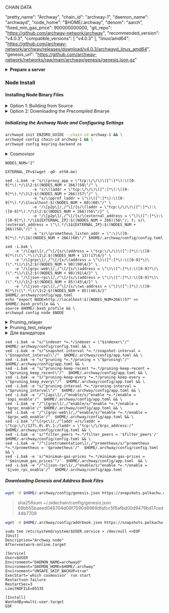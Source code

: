 CHAIN DATA

  "pretty_name": "Archway",
  "chain_id": "archway-1",
  "daemon_name": "archwayd",
  "node_home": "$HOME/.archway",
          "denom": "aarch",
        "fixed_min_gas_price": 900000000000,
        "git_repo": "https://github.com/archway-network/archway",
           "recommended_version": "v4.0.3",
    "compatible_versions": [
      "v4.0.3"
    ],
          "linux/amd64": "https://github.com/archway-network/archway/releases/download/v4.0.3/archwayd_linux_amd64",
                "genesis_url": "https://github.com/archway-network/networks/raw/main/archway/genesis/genesis.json.gz"

<details>
  <summary>
 <b>Prepare a server</b>
  </summary>
  
#### Update System Packages
```bash
sudo apt update && sudo apt upgrade -y
```

#### Install Required Packages
```bash
sudo apt install curl tar wget clang tree pkg-config libssl-dev libleveldb-dev jq build-essential bsdmainutils git make ncdu htop screen unzip bc fail2ban htop -y
```

<details>
  <summary>
 Package Descriptions
  </summary>
      
>  - curl, wget: Tools for downloading files.  
> - clang, build-essential: Necessary for compiling software.  
> - pkg-config, libssl-dev, libleveldb-dev: Development libraries for software building.  
> - jq: Command-line JSON processor.  
> - git: Version control system.  
> - make, bsdmainutils: Build tools and utilities.  
> - ncdu, htop, screen: System monitoring and management utilities.  
> - unzip, bc: Tools for file decompression and arithmetic operations.  
> - fail2ban: Security utility to prevent brute force attacks.  

</details>

#### Install Go v1.21.6
```bash
ver="1.21.6" && \
cd $HOME && \
wget "https://golang.org/dl/go$ver.linux-amd64.tar.gz" && \
sudo rm -rf /usr/local/go && \
sudo tar -C /usr/local -xzf "go$ver.linux-amd64.tar.gz" && \
rm "go$ver.linux-amd64.tar.gz" && \
echo "export PATH=$PATH:/usr/local/go/bin:$HOME/go/bin" >> $HOME/.bash_profile && \
source $HOME/.bash_profile && \
go version
```
```
. <(wget -qO- https://raw.githubusercontent.com/SecorD0/utils/main/installers/golang.sh)
```

</details>

### Node Install

#### Installing Node Binary Files


  <details>
  <summary>
 Option 1: Building from Source
  </summary>
    
```bash
git clone https://github.com/archway-network/archway.git archway && \
cd archway && \
git checkout v4.0.3 && \
make install
```
```bash
archwayd version --long | grep -e version -e commit
```
> version: v4.0.3       
commit: 3cc9228982f651d3a54b395d6ff026e61e91f4b6



</details>


  <details>
  <summary>
 Option 2: Downloading the Precompiled Binarye
  </summary>
    
```bash
cd $HOME
rm -rf archway
wget -O archwayd https://github.com/archway-network/archway/releases/download/v4.0.3/archwayd_linux_amd64
chmod +x archwayd
mv archwayd go/bin
```
```bash
archwayd version --long | grep -e version -e commit
```
> version: v4.0.3       
commit: 3cc9228982f651d3a54b395d6ff026e61e91f4b6
    
</details>


##### Initializing the Archway Node and Configuring Settings
```bash
archwayd init ENZORO_GUIDE --chain-id archway-1 && \
archwayd config chain-id archway-1 && \
archwayd config keyring-backend os
```

  <details>
  <summary>
 Cosmovisor
  </summary>

```
go install cosmossdk.io/tools/cosmovisor/cmd/cosmovisor@latest
```
```
cosmovisor version --cosmovisor-only
```
> cosmovisor version: v1.5.0
#### Create Cosmovisor Folders
```
mkdir -p ~/.archway/cosmovisor/genesis/bin
mkdir -p ~/.archway/cosmovisor/upgrades
```
#### Load Node Binary into Cosmovisor Folder
```
cp ~/go/bin/archwayd ~/.archway/cosmovisor/genesis/bin
```

</details>

```
NODES_NUM="2"

EXTERNAL_IP=$(wget -qO- eth0.me)

sed -i.bak -e "s/\(proxy_app = \"tcp:\/\/\)\([^:]*\):\([0-9]*\).*/\1\2:$((NODES_NUM + 266))58\"/" \
            -e "s/\(laddr = \"tcp:\/\/\)\([^:]*\):\([0-9]*\).*/\1\2:$((NODES_NUM + 266))57\"/" \
            -e "s/\(pprof_laddr = \"\)\([^:]*\):\([0-9]*\).*/\1localhost:$((NODES_NUM + 60))60\"/" \
            -e "/\[p2p\]/,/^\[/{s/\(laddr = \"tcp:\/\/\)\([^:]*\):\([0-9]*\).*/\1\2:$((NODES_NUM + 266))56\"/}" \
            -e "/\[p2p\]/,/^\[/{s/\(external_address = \"\)\([^:]*\):\([0-9]*\).*/\1${EXTERNAL_IP}:$((NODES_NUM + 266))56\"/; t; s/\(external_address = \"\).*/\1${EXTERNAL_IP}:$((NODES_NUM + 266))56\"/}" \
            -e "s/\(prometheus_listen_addr = \":\)\([0-9]*\).*/\1$((NODES_NUM + 266))60\"/" $HOME/.archway/config/config.toml

sed -i.bak \
    -e "/\[api\]/,/^\[/{s/\(address = \"tcp:\/\/\)\([^:]*\):\([0-9]*\)\(\".*\)/\1\2:$((NODES_NUM + 13))17\4/}" \
    -e "/\[grpc\]/,/^\[/{s/\(address = \"\)\([^:]*\):\([0-9]*\)\(\".*\)/\1\2:$((NODES_NUM + 90))90\4/}" \
    -e "/\[grpc-web\]/,/^\[/{s/\(address = \"\)\([^:]*\):\([0-9]*\)\(\".*\)/\1\2:$((NODES_NUM + 90))91\4/}" \
    -e "/\[json-rpc\]/,/^\[/{s/\(address = \"\)\([^:]*\):\([0-9]*\)\(\".*\)/\1\2:$((NODES_NUM + 85))45\4/}" \
    -e "/\[json-rpc\]/,/^\[/{s/\(ws-address = \"\)\([^:]*\):\([0-9]*\)\(\".*\)/\1\2:$((NODES_NUM + 85))46\4/}"  $HOME/.archway/config/app.toml 
echo "export NODE=http://localhost:$((NODES_NUM+266))57" >> $HOME/.bash_profile && \
source $HOME/.bash_profile && \
archwayd config node $NODE
```
<details>
  <summary>
Pruning_relayer
  </summary>
  
```
indexer="kv" && \
snapshot_interval="2000" && \
pruning="custom" && \
pruning_keep_recent="40000" && \
pruning_keep_every="2000" && \
pruning_interval="17" && \
api_enable="false" && \
grpc_enable="true" && \
grpc_web_enable="false" && \
json_rpc_enable="false" && \
filter_peers="true" && \
prometheus="false" && \
rpc_address="0.0.0.0" && \
minimum_gas_prices="0aarch"
```
</details>

<details>
  <summary>
Pruning_test_relayer
  </summary>
  
```

indexer="kv" && \
snapshot_interval="2000" && \
pruning="custom" && \
pruning_keep_recent="20000" && \
pruning_keep_every="2000" && \
pruning_interval="17" && \
api_enable="true" && \
grpc_enable="true" && \
grpc_web_enable="true" && \
json_rpc_enable="false" && \
filter_peers="true" && \
prometheus="false" && \
rpc_address="127.0.0.1" && \
minimum_gas_prices="0$TOKEN" 
```
</details>

<details>
  <summary>
Для валидатора
  </summary>
  
```
indexer="null" && \
snapshot_interval="100" && \
pruning="custom" && \
pruning_keep_recent="100" && \
pruning_keep_every="0" && \
pruning_interval="17" && \
api_enable="false" && \
grpc_enable="false" && \
grpc_web_enable="false" && \
json_rpc_enable="false" && \
filter_peers="true" && \
prometheus="false" && \
rpc_address="127.0.0.1" && \
minimum_gas_prices="0.001$TOKEN"
```

</details>

```
sed -i.bak -e "s/^indexer *=.*/indexer = \"$indexer\"/" $HOME/.archway/config/config.toml && \
sed -i.bak -e "s/^snapshot-interval *=.*/snapshot-interval = \"$snapshot_interval\"/"  $HOME/.archway/config/app.toml && \
sed -i.bak -e "s/^pruning *=.*/pruning = \"$pruning\"/"  $HOME/.archway/config/app.toml && \
sed -i.bak -e "s/^pruning-keep-recent *=.*/pruning-keep-recent = \"$pruning_keep_recent\"/"  $HOME/.archway/config/app.toml && \
sed -i.bak -e "s/^pruning-keep-every *=.*/pruning-keep-every = \"$pruning_keep_every\"/"  $HOME/.archway/config/app.toml && \
sed -i.bak -e "s/^pruning-interval *=.*/pruning-interval = \"$pruning_interval\"/"  $HOME/.archway/config/app.toml && \
sed -i.bak -e "/^\[api\]/,/^enable/s/^enable *=.*/enable = '$api_enable'/"  $HOME/.archway/config/app.toml && \
sed -i.bak -e "/^\[grpc\]/,/^enable/s/^enable *=.*/enable = '$grpc_enable'/" $HOME/.archway/config/app.toml && \
sed -i.bak -e "/^\[grpc-web\]/,/^enable/s/^enable *=.*/enable = '$grpc_web_enable'/"  $HOME/.archway/config/app.toml && \
sed -i.bak "/^\[rpc\]/,/^laddr =/s/laddr = \"tcp:\/\/127\.0\.0\.1:/laddr = \"tcp:\/\/$rpc_address:/"  $HOME/.archway/config/config.toml && \
sed -i.bak -e 's/^filter_peers *=.*/filter_peers = '$filter_peers'/' $HOME/.archway/config/config.toml && \
sed -i.bak -e "/^\[instrumentation\]/,/^prometheus/s/^prometheus *=.*/prometheus = '$prometheus'/"  $HOME/.archway/config/config.toml && \
sed -i.bak -e 's/^minimum-gas-prices *=.*/minimum-gas-prices = "'$minimum_gas_prices'"/'  $HOME/.archway/config/app.toml  && \
sed -i.bak -e "/^\[json-rpc\]/,/^enable/s/^enable *=.*/enable = '$json_rpc_enable'/"  $HOME/.archway/config/app.toml
```
##### Downloading Genesis and Address Book Files
```bash
wget -O $HOME/.archway/config/genesis.json https://snapshots.polkachu.com/genesis/archway/genesis.json
```
> sha256sum ~/.sidechain/config/genesis.json   
> 69bb55baeed046704d09f7590d8969dfafcc5f6afbd00d9479bd17ced44b7708

```bash
wget -O $HOME/.archway/config/addrbook.json https://snapshots.polkachu.com/addrbook/archway/addrbook.json
```

```
sudo tee /etc/systemd/system/$USER.service > /dev/null <<EOF
[Unit]
Description="Archway node"
After=network-online.target

[Service]
User=$USER
Environment="DAEMON_NAME=archwayd"
Environment="DAEMON_HOME=$HOME/.archway"
Environment="UNSAFE_SKIP_BACKUP=true"
ExecStart=`which cosmovisor` run start
Restart=on-failure
RestartSec=3
LimitNOFILE=65535

[Install]
WantedBy=multi-user.target
EOF
```
